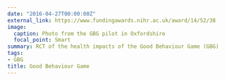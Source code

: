 ```yaml
---
date: "2016-04-27T00:00:00Z"
external_link: https://www.fundingawards.nihr.ac.uk/award/14/52/38
image:
  caption: Photo from the GBG pilot in Oxfordshire
  focal_point: Smart
summary: RCT of the health impacts of the Good Behaviour Game (GBG)
tags:
- GBG
title: Good Behaviour Game
---
```


